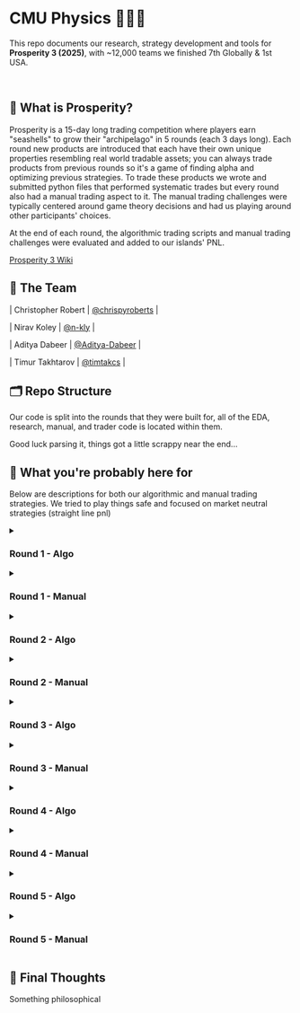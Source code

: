 
# CMU Physics 🐚🐚🐚 
This repo documents our research, strategy development and tools for **Prosperity 3 (2025)**, with ~12,000 teams we finished 7th Globally & 1st USA.

<br>

## 📜 What is Prosperity?

Prosperity is a 15-day long trading competition where players earn "seashells" to grow their "archipelago" in 5 rounds (each 3 days long). Each round new products are introduced that each have their own unique properties resembling real world tradable assets; you can always trade products from previous rounds so it's a game of finding alpha and optimizing previous strategies. To trade these products we wrote and submitted python files that performed systematic trades but every round also had a manual trading aspect to it. The manual trading challenges were typically centered around game theory decisions and had us playing around other participants' choices. 

At the end of each round, the algorithmic trading scripts and manual trading challenges were evaluated and added to our islands' PNL.

[Prosperity 3 Wiki](https://imc-prosperity.notion.site/Prosperity-3-Wiki-19ee8453a09380529731c4e6fb697ea4)


## 👥 The Team
| Christopher Robert | [@chrispyroberts](https://github.com/chrispyroberts) |

| Nirav Koley | [@n-kly](https://github.com/n-kly) |

| Aditya Dabeer | [@Aditya-Dabeer](https://github.com/Aditya-Dabeer) |

| Timur Takhtarov | [@timtakcs](https://github.com/timtakcs) | 


## 🗂 Repo Structure
Our code is split into the rounds that they were built for, all of the EDA, research, manual, and trader code is located within them.

Good luck parsing it, things got a little scrappy near the end...


## 🧠 What you're probably here for

Below are descriptions for both our algorithmic and manual trading strategies. We tried to play things safe and focused on market neutral strategies (straight line pnl)

<details>
<summary><h3>Round 1 - Algo</h3></summary>

BLAH BLAH BLAH
</details>

<details>
<summary><h3>Round 1 - Manual</h3></summary>

BLAH BLAH BLAH
</details>

<details>
<summary><h3>Round 2 - Algo</h3></summary>

BLAH BLAH BLAH
</details>

<details>
<summary><h3>Round 2 - Manual</h3></summary>

BLAH BLAH BLAH
</details>

<details>
<summary><h3>Round 3 - Algo</h3></summary>

BLAH BLAH BLAH
</details>

<details>
<summary><h3>Round 3 - Manual</h3></summary>

BLAH BLAH BLAH
</details>

<details>
<summary><h3>Round 4 - Algo</h3></summary>

BLAH BLAH BLAH
</details>

<details>
<summary><h3>Round 4 - Manual</h3></summary>

BLAH BLAH BLAH
</details>

<details>
<summary><h3>Round 5 - Algo</h3></summary>

BLAH BLAH BLAH
</details>

<details>
<summary><h3>Round 5 - Manual</h3></summary>

BLAH BLAH BLAH
</details>



## 🏁 Final Thoughts
Something philosophical